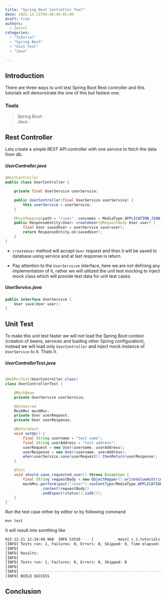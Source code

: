 ```yaml
---
title: "Spring Boot Controller Test"
date: 2022-12-21T09:46:44-05:00
draft: true
authors:
  - Zainul
categories: 
  - "Tutorial"
  - "Spring Boot"
  - "Unit Test"
  - "Java"
  
---
```



## Introduction
There are three ways  to unit test Spring Boot Rest controller and this tutorials will demonstrate the one of this but fastest one.

### Tools
>  Spring Boot:  
>  Java :

## Rest Controller

Lets create a simple REST API controller with one service to fetch the data from db.

##### UserController.java
```java
@RestController
public class UserController {

    private final UserService userService;

    public UserController(final UserService userService) {
        this.userService = userService;
    }

    @PostMapping(path = "/user", consumes = MediaType.APPLICATION_JSON_VALUE, produces = MediaType.APPLICATION_JSON_VALUE)
    public ResponseEntity<User> createUser(@RequestBody User user) {
        final User savedUser = userService.save(user);
        return ResponseEntity.ok(savedUser);
    }
}

```
*  `createUser` method will accept `User` request and then it will be saved to database using service and at last response is return.

* Pay attention to the `UserServicve` interface, here we are not defining any implementatoin of it, rather we will utilized the unit test mocking to inject mock class which will provide test data for unit test cases.


##### UserService.java
```java
public interface UserService {
    User save(User user);
}

```

## Unit Test
To make this unit test faster we will not load the Spring Boot context (creation of beans, services and loading other Spring configuration), instead we will load only `UserController` and inject mock instance of `UserService` to it. Thats it.

##### UserControllerTest.java
```java

@WebMvcTest(UserController.class)
class UserControllerTest {

    @MockBean
    private UserService userService;

    @Autowired
    MockMvc mockMvc;
    private User userRequest;
    private User userResponse;

    @BeforeEach
    void setUp() {
        final String username = "test name";
        final String userAddress = "test address";
        userRequest = new User(username, userAddress);
        userResponse = new User(username, userAddress);
        when(userService.save(userRequest)).thenReturn(userResponse);
    }

    @Test
    void should_save_requested_user() throws Exception {
        final String requestBody = new ObjectMapper().writeValueAsString(userRequest);
        mockMvc.perform(post("/user").contentType(MediaType.APPLICATION_JSON)
                .content(requestBody))
                .andExpect(status().isOk());
    }
}
```

Run the test case either by editor or by following command

```bash
mvn test
```

It will result into somthing like

```bash
022-12-21 12:34:49.968  INFO 53510 --- [           main] c.z.tutorials.user.UserControllerTest    : Started UserControllerTest in 3.531 seconds (JVM running for 5.266)
[INFO] Tests run: 1, Failures: 0, Errors: 0, Skipped: 0, Time elapsed: 4.818 s - in com.zainabed.tutorials.user.UserControllerTest
[INFO] 
[INFO] Results:
[INFO] 
[INFO] Tests run: 1, Failures: 0, Errors: 0, Skipped: 0
[INFO] 
[INFO] ------------------------------------------------------------------------
[INFO] BUILD SUCCESS

```
## Conclusion